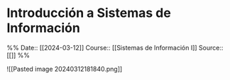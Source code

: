 # Introducción a Sistemas de Información

%%
Date:: [[2024-03-12]]
Course:: [[Sistemas de Información I]]
Source:: [[]]
%%

![[Pasted image 20240312181840.png]]